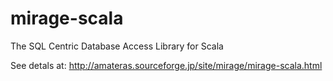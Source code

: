 mirage-scala
============

The SQL Centric Database Access Library for Scala

See detals at: http://amateras.sourceforge.jp/site/mirage/mirage-scala.html